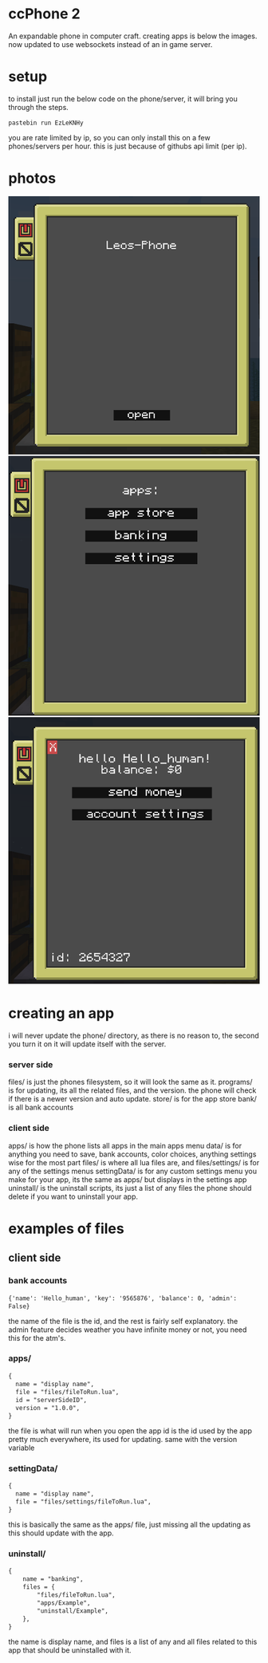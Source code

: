 # ccPhone 2
An expandable phone in computer craft. creating apps is below the images. now updated to use websockets instead of an in game server.

# setup
to install just run the below code on the phone/server, it will bring you through the steps.
```
pastebin run EzLeKNHy
```
you are rate limited by ip, so you can only install this on a few phones/servers per hour. this is just because of githubs api limit (per ip).

# photos
![rando image](photos/phone1.png)
![other rando image](photos/phone2.png)
![another rando image](photos/phone3.png)

# creating an app
i will never update the phone/ directory, as there is no reason to, the second you turn it on it will update itself with the server.

### server side
files/ is just the phones filesystem, so it will look the same as it.
programs/ is for updating, its all the related files, and the version. the phone will check if there is a newer version and auto update.
store/ is for the app store
bank/ is all bank accounts

### client side
apps/ is how the phone lists all apps in the main apps menu
data/ is for anything you need to save, bank accounts, color choices, anything settings wise for the most part
files/ is where all lua files are, and files/settings/ is for any of the settings menus
settingData/ is for any custom settings menu you make for your app, its the same as apps/ but displays in the settings app
uninstall/ is the uninstall scripts, its just a list of any files the phone should delete if you want to uninstall your app.

# examples of files
## client side
### bank accounts
```
{'name': 'Hello_human', 'key': '9565876', 'balance': 0, 'admin': False}
```
the name of the file is the id, and the rest is fairly self explanatory. the admin feature decides weather you have infinite money or not, you need this for the atm's.

### apps/
```
{
  name = "display name",
  file = "files/fileToRun.lua",
  id = "serverSideID",
  version = "1.0.0",
}
```
the file is what will run when you open the app
id is the id used by the app pretty much everywhere, its used for updating. same with the version variable

### settingData/
```
{
  name = "display name",
  file = "files/settings/fileToRun.lua",
}
```
this is basically the same as the apps/ file, just missing all the updating as this should update with the app.

### uninstall/
```
{
    name = "banking",
    files = {
        "files/fileToRun.lua",
        "apps/Example",
        "uninstall/Example",
    },
}
```
the name is display name, and files is a list of any and all files related to this app that should be uninstalled with it.
